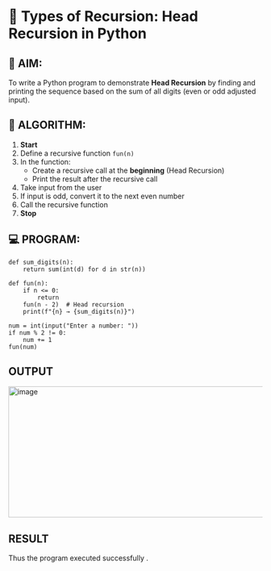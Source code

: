 # 🔁 Types of Recursion: Head Recursion in Python

## 🎯 AIM:
To write a Python program to demonstrate **Head Recursion** by finding and printing the sequence based on the sum of all digits (even or odd adjusted input).

## 🧠 ALGORITHM:

1. **Start**
2. Define a recursive function `fun(n)`
3. In the function:
   - Create a recursive call at the **beginning** (Head Recursion)
   - Print the result after the recursive call
4. Take input from the user
5. If input is odd, convert it to the next even number
6. Call the recursive function
7. **Stop**

## 💻 PROGRAM:

    def sum_digits(n):
        return sum(int(d) for d in str(n))

    def fun(n):
        if n <= 0:
            return
        fun(n - 2)  # Head recursion
        print(f"{n} → {sum_digits(n)}")

    num = int(input("Enter a number: "))
    if num % 2 != 0:
        num += 1
    fun(num)

## OUTPUT
<img width="1131" height="260" alt="image" src="https://github.com/user-attachments/assets/07c155c5-9aeb-41d0-837c-0969fc2a1820" />

## RESULT
Thus the program executed successfully .
